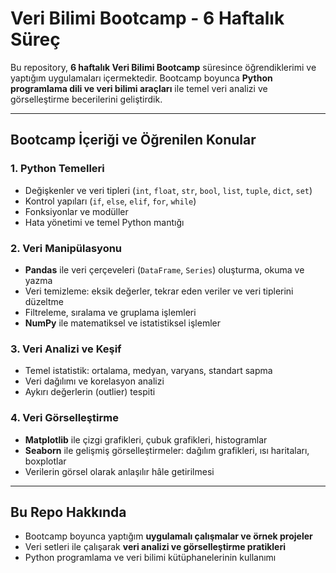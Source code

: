 # Veri Bilimi Bootcamp - 6 Haftalık Süreç

Bu repository, **6 haftalık Veri Bilimi Bootcamp** süresince öğrendiklerimi ve yaptığım uygulamaları içermektedir. Bootcamp boyunca **Python programlama dili ve veri bilimi araçları** ile temel veri analizi ve görselleştirme becerilerini geliştirdik.

---

## Bootcamp İçeriği ve Öğrenilen Konular

### 1. Python Temelleri
- Değişkenler ve veri tipleri (`int`, `float`, `str`, `bool`, `list`, `tuple`, `dict`, `set`)  
- Kontrol yapıları (`if`, `else`, `elif`, `for`, `while`)  
- Fonksiyonlar ve modüller  
- Hata yönetimi ve temel Python mantığı  

### 2. Veri Manipülasyonu
- **Pandas** ile veri çerçeveleri (`DataFrame`, `Series`) oluşturma, okuma ve yazma  
- Veri temizleme: eksik değerler, tekrar eden veriler ve veri tiplerini düzeltme  
- Filtreleme, sıralama ve gruplama işlemleri  
- **NumPy** ile matematiksel ve istatistiksel işlemler  

### 3. Veri Analizi ve Keşif
- Temel istatistik: ortalama, medyan, varyans, standart sapma  
- Veri dağılımı ve korelasyon analizi  
- Aykırı değerlerin (outlier) tespiti  

### 4. Veri Görselleştirme
- **Matplotlib** ile çizgi grafikleri, çubuk grafikleri, histogramlar  
- **Seaborn** ile gelişmiş görselleştirmeler: dağılım grafikleri, ısı haritaları, boxplotlar  
- Verilerin görsel olarak anlaşılır hâle getirilmesi  

---

## Bu Repo Hakkında
- Bootcamp boyunca yaptığım **uygulamalı çalışmalar ve örnek projeler**  
- Veri setleri ile çalışarak **veri analizi ve görselleştirme pratikleri**  
- Python programlama ve veri bilimi kütüphanelerinin kullanımı
